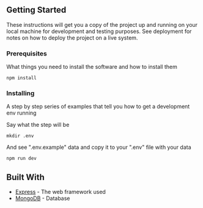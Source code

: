 ## Getting Started

These instructions will get you a copy of the project up and running on your local machine for development and testing purposes. See deployment for notes on how to deploy the project on a live system.

### Prerequisites

What things you need to install the software and how to install them

```
npm install
```

### Installing

A step by step series of examples that tell you how to get a development env running

Say what the step will be

```
mkdir .env
```

And see ".env.example" data and copy it to your ".env" file with your data

```
npm run dev
```

## Built With

* [Express](https://expressjs.com/) - The web framework used
* [MongoDB](https://www.mongodb.com/) - Database